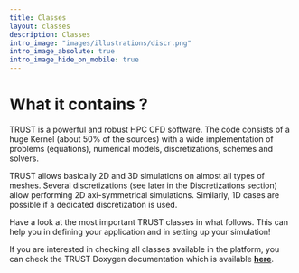 ```yaml
---
title: Classes
layout: classes
description: Classes
intro_image: "images/illustrations/discr.png"
intro_image_absolute: true
intro_image_hide_on_mobile: true
---
```


# What it contains ?

TRUST is a powerful and robust HPC CFD software. The code consists of a huge Kernel (about 50% of the sources) with a wide implementation of problems (equations), numerical models, discretizations, schemes and solvers. 

TRUST allows basically 2D and 3D simulations on almost all types of meshes. Several discretizations (see later in the Discretizations section) allow performing 2D axi-symmetrical simulations. Similarly, 1D cases are possible if a dedicated discretization is used.

Have a look at the most important TRUST classes in what follows. This can help you in defining your application and in setting up your simulation!

If you are interested in checking all classes available in the platform, you can check the TRUST Doxygen documentation which is available **[here](https://cea-trust-platform.github.io/TRUST_Doxygen.github.io/html/index.html)**.
